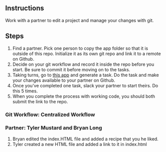 ## Instructions

Work with a partner to edit a project and manage your changes with git.

## Steps

1. Find a partner. Pick one person to copy the app folder so that it is outside of this repo.
   Initialize it as its own git repo and link it to a remote on Github.
2. Decide on your git workflow and record it inside the repo before you start.
   Be sure to commit it before moving on to the tasks.
3. Taking turns, go to [this app](https://random-task-generator.firebaseapp.com) and generate a task. Do the task and make your changes available to your partner on Github.
4. Once you've completed one task, slack your partner to start theirs. Do this 5 times.
5. When you complete the process with working code, you should both submit the link to the repo.

### Git Workflow: Centralized Workflow

### Partner: Tyler Mustard and Bryan Long

1. Bryan edited the index.HTML file and added a recipe that you he liked.
2. Tyler created a new HTML file and added a link to it in index.html
